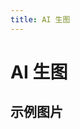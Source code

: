```yaml
---
title: AI 生图
---
```


# AI 生图

## 示例图片

<script setup lang="ts">
const data = [
  {
    url: 'https://mcdn-resource.53site.com/image/2023-05-04/1d2c4d1aea2411ed9e6a8e249f94faaa.png',
    name: '夜光少年',
  },
  {
    url: 'https://d3t3ll7elkac89.cloudfront.net/prod/user/15ca9619-aa06-4179-9e71-98322c320ce6/f68b15f9-f7f7-4e0f-8df8-e004ca7be63c/images/image0_1024_1024_watermark.jpg?Expires=1683272845&Signature=QTvmLXAykTnhgGcyDJjSy24~MntrHLqde3asEmxxF9-Xyp89EyiSdSaBwFIDrsIALyr2W2xruSAaKVUvpFmlbph8A3rPER-nky4tawMRXq5EIlnGLdVscjkdKUVdpuOj4EJZRE8SF7v6HnIlur97WAAXBtnvWViFynXQoUz6mV71rcubPY2vLoMSESqr6a93AoMGGkeb2emxnj4Hgv1tTvMqwJEbOK36pbnXu~06O7UYTvkVo9jkRdoZ1Zx0b-hmDn0C5KPzXLOvOUDD0-CfFP1wOVvVWubayPg~z3mtwnxk7KnBjE2YwO2JB7w6k9z-Xb6rgbCHyiRPPgKlUEIbBQ__&Key-Pair-Id=K3RDDB1TZ8BHT8',
    name: '单车少年',
  }
]
</script>

<show-picture :source="data" />